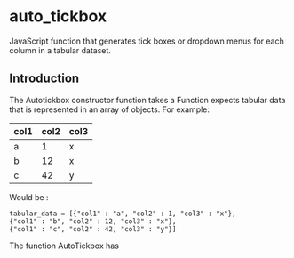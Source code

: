 # auto_tickbox
JavaScript function that generates tick boxes or dropdown menus for each column in a tabular dataset.

## Introduction
The Autotickbox constructor function takes a 
Function expects tabular data that is represented in an array of objects. For example:

| col1 | col2 | col3 |
|------|------|------|
| a    | 1    | x    |
| b    | 12   | x    |
| c    | 42   | y    |

Would be :
```
tabular_data = [{"col1" : "a", "col2" : 1, "col3" : "x"},
{"col1" : "b", "col2" : 12, "col3" : "x"},
{"col1" : "c", "col2" : 42, "col3" : "y"}]
```

The function AutoTickbox has